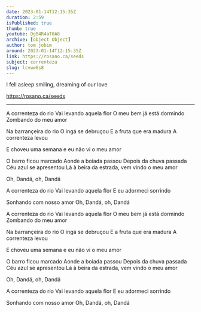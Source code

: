 ```yaml
---
date: 2023-01-14T12:15:35Z
duration: 2:59
isPublished: true
thumb: true
youtube: DgB4R4aT0A8
archive: [object Object]
author: tom jobim
around: 2023-01-14T12:15:35Z
link: https://rosano.ca/seeds
subject: correnteza
slug: lcvww6s8
---
```

I fell asleep smiling, dreaming of our love

https://rosano.ca/seeds

---

A correnteza do rio
Vai levando aquela flor
O meu bem já está dormindo
Zombando do meu amor

Na barrançeira do rio
O ingá se debruçou
E a fruta que era madura
A correnteza levou

E choveu uma semana 
e eu não vi o meu amor

O barro ficou marcado
Aonde a boiada passou
Depois da chuva passada
Céu azul se apresentou
Lá à beira da estrada, vem vindo o meu amor

Oh, Dandá,
oh, Dandá

A correnteza do rio
Vai levando aquela flor
E eu adormeci sorrindo

Sonhando com nosso amor
Oh, Dandá, oh, Dandá

A correnteza do rio
Vai levando aquela flor
O meu bem já está dormindo
Zombando do meu amor

Na barrançeira do rio
O ingá se debruçou
E a fruta que era madura
A correnteza levou

E choveu uma semana 
e eu não vi o meu amor

O barro ficou marcado
Aonde a boiada passou
Depois da chuva passada
Céu azul se apresentou
Lá à beira da estrada, vem vindo o meu amor

Oh, Dandá,
oh, Dandá

A correnteza do rio
Vai levando aquela flor
E eu adormeci sorrindo

Sonhando com nosso amor
Oh, Dandá, oh, Dandá
